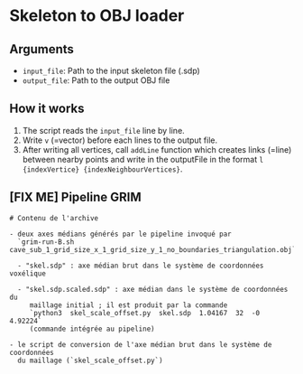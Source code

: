 # Skeleton to OBJ loader

## Arguments

- `input_file`: Path to the input skeleton file (.sdp)
- `output_file`: Path to the output OBJ file

## How it works

1. The script reads the `input_file` line by line.
2. Write `v` (=vector) before each lines to the output file.
3. After writing all vertices, call `addLine` function which creates links (=line) between nearby points and write in the outputFile in the format `l {indexVertice} {indexNeighbourVertices}`.

## [FIX ME] Pipeline GRIM

```
# Contenu de l'archive

- deux axes médians générés par le pipeline invoqué par
  `grim-run-B.sh  cave_sub_1_grid_size_x_1_grid_size_y_1_no_boundaries_triangulation.obj`

  - "skel.sdp" : axe médian brut dans le système de coordonnées voxélique

  - "skel.sdp.scaled.sdp" : axe médian dans le système de coordonnées du
     maillage initial ; il est produit par la commande
     `python3  skel_scale_offset.py  skel.sdp  1.04167  32  -0  4.92224`
     (commande intégrée au pipeline)

- le script de conversion de l'axe médian brut dans le système de coordonnées
  du maillage (`skel_scale_offset.py`)
```
